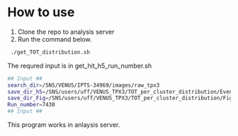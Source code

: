 # How to use

1.  Clone the repo to analysis server
2. Run the command below.
   
```bash
 ./get_TOT_distribution.sh
```

The requred input is in get_hit_h5_run_number.sh
```bash
## Input ##
search_dir=/SNS/VENUS/IPTS-34969/images/raw_tpx3
save_dir_h5=/SNS/users/uff/VENUS_TPX3/TOT_per_cluster_distribution/Events_h5
save_dir_Fig=/SNS/users/uff/VENUS_TPX3/TOT_per_cluster_distribution/Fig
Run_number=7430
## Input ##
```

This program works in anlaysis server.


